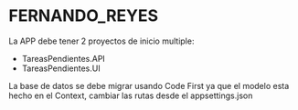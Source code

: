# FERNANDO_REYES

La APP debe tener 2 proyectos de inicio multiple:
- TareasPendientes.API
- TareasPendientes.UI

La base de datos se debe migrar usando Code First ya que el modelo esta hecho en el Context, cambiar las rutas desde el appsettings.json

